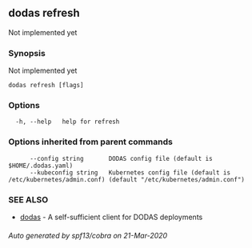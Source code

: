 ## dodas refresh

Not implemented yet

### Synopsis

Not implemented yet

```
dodas refresh [flags]
```

### Options

```
  -h, --help   help for refresh
```

### Options inherited from parent commands

```
      --config string       DODAS config file (default is $HOME/.dodas.yaml)
      --kubeconfig string   Kubernetes config file (default is /etc/kubernetes/admin.conf) (default "/etc/kubernetes/admin.conf")
```

### SEE ALSO

* [dodas](dodas.md)	 - A self-sufficient client for DODAS deployments

###### Auto generated by spf13/cobra on 21-Mar-2020
